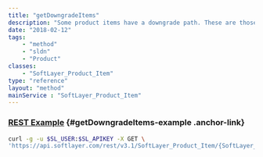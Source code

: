 ```yaml
---
title: "getDowngradeItems"
description: "Some product items have a downgrade path. These are those product items."
date: "2018-02-12"
tags:
    - "method"
    - "sldn"
    - "Product"
classes:
    - "SoftLayer_Product_Item"
type: "reference"
layout: "method"
mainService : "SoftLayer_Product_Item"
---
```


### [REST Example](#getDowngradeItems-example) <a href="/article/rest/"><i class="fas fa-question"></i></a> {#getDowngradeItems-example .anchor-link} 
```bash
curl -g -u $SL_USER:$SL_APIKEY -X GET \
'https://api.softlayer.com/rest/v3.1/SoftLayer_Product_Item/{SoftLayer_Product_ItemID}/getDowngradeItems'
```
